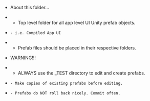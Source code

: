* About this folder...
*   - Top level folder for all app level UI Unity prefab objects.
*     - i.e. Compiled App UI
*   - Prefab files should be placed in their respective folders.

* WARNING!!!
*   - ALWAYS use the _TEST directory to edit and create prefabs. 
*     - Make copies of existing prefabs before editing.
*     - Prefabs do NOT roll back nicely. Commit often.